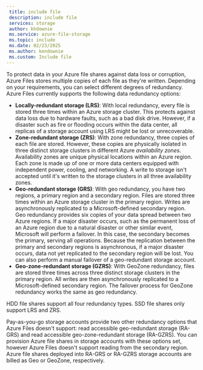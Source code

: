 ```yaml
---
 title: include file
 description: include file
 services: storage
 author: khdownie
 ms.service: azure-file-storage
 ms.topic: include
 ms.date: 02/23/2025
 ms.author: kendownie
 ms.custom: Include file
---
```

To protect data in your Azure file shares against data loss or corruption, Azure Files stores multiple copies of each file as they're written. Depending on your requirements, you can select different degrees of redundancy. Azure Files currently supports the following data redundancy options:

- **Locally-redundant storage (LRS)**: With local redundancy, every file is stored three times within an Azure storage cluster. This protects against data loss due to hardware faults, such as a bad disk drive. However, if a disaster such as fire or flooding occurs within the data center, all replicas of a storage account using LRS might be lost or unrecoverable.
- **Zone-redundant storage (ZRS)**: With zone redundancy, three copies of each file are stored. However, these copies are physically isolated in three distinct storage clusters in different Azure *availability zones*. Availability zones are unique physical locations within an Azure region. Each zone is made up of one or more data centers equipped with independent power, cooling, and networking. A write to storage isn't accepted until it's written to the storage clusters in all three availability zones. 
- **Geo-redundant storage (GRS)**: With geo redundancy, you have two regions, a primary region and a secondary region. Files are stored three times within an Azure storage cluster in the primary region. Writes are asynchronously replicated to a Microsoft-defined secondary region. Geo redundancy provides six copies of your data spread between two Azure regions. If a major disaster occurs, such as the permanent loss of an Azure region due to a natural disaster or other similar event, Microsoft will perform a failover. In this case, the secondary becomes the primary, serving all operations. Because the replication between the primary and secondary regions is asynchronous, if a major disaster occurs, data not yet replicated to the secondary region will be lost. You can also perform a manual failover of a geo-redundant storage account.
- **Geo-zone-redundant storage (GZRS)**: With GeoZone redundancy, files are stored three times across three distinct storage clusters in the primary region. All writes are then asynchronously replicated to a Microsoft-defined secondary region. The failover process for GeoZone redundancy works the same as geo redundancy.

HDD file shares support all four redundancy types. SSD file shares only support LRS and ZRS.

Pay-as-you-go storage accounts provide two other redundancy options that Azure Files doesn't support: read accessible geo-redundant storage (RA-GRS) and read accessible geo-zone-redundant storage (RA-GZRS). You can provision Azure file shares in storage accounts with these options set, however Azure Files doesn't support reading from the secondary region. Azure file shares deployed into RA-GRS or RA-GZRS storage accounts are billed as Geo or GeoZone, respectively.
